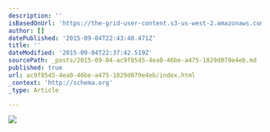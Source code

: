 ```yaml
---
description: ''
isBasedOnUrl: 'https://the-grid-user-content.s3-us-west-2.amazonaws.com/3134d39d-6841-49fc-b54c-f00733e08819.gif'
author: []
datePublished: '2015-09-04T22:43:40.471Z'
title: ''
dateModified: '2015-09-04T22:37:42.519Z'
sourcePath: _posts/2015-09-04-ac9f8545-4ea0-46be-a475-1829d079e4eb.md
published: true
url: ac9f8545-4ea0-46be-a475-1829d079e4eb/index.html
_context: 'http://schema.org'
_type: Article

---
```

![](https://the-grid-user-content.s3-us-west-2.amazonaws.com/3134d39d-6841-49fc-b54c-f00733e08819.gif)